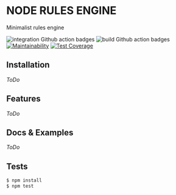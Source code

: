 # NODE RULES ENGINE

Minimalist rules engine

![integration Github action badges](https://github.com/Esenor/node-rules-engines/workflows/integration/badge.svg)
![build Github action badges](https://github.com/Esenor/node-rules-engines/workflows/build/badge.svg)
[![Maintainability](https://api.codeclimate.com/v1/badges/07e27c0247ef808fadaa/maintainability)](https://codeclimate.com/github/Esenor/node-rules-engines/maintainability)
[![Test Coverage](https://api.codeclimate.com/v1/badges/07e27c0247ef808fadaa/test_coverage)](https://codeclimate.com/github/Esenor/node-rules-engines/test_coverage)

## Installation

*ToDo*

## Features

*ToDo*

## Docs & Examples

*ToDo*

## Tests

```bash
$ npm install
$ npm test
```
